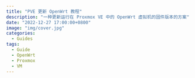 ```yaml
---
title: "PVE 更新 OpenWrt 教程"
description: "一种更新运行在 Proxmox VE 中的 OpenWrt 虚拟机的固件版本的方案"
date: "2022-12-27 17:00:00+0800"
image: "img/cover.jpg"
categories:
  - Guides
tags:
  - Guide
  - OpenWrt
  - Proxmox
  - VM
---
```

